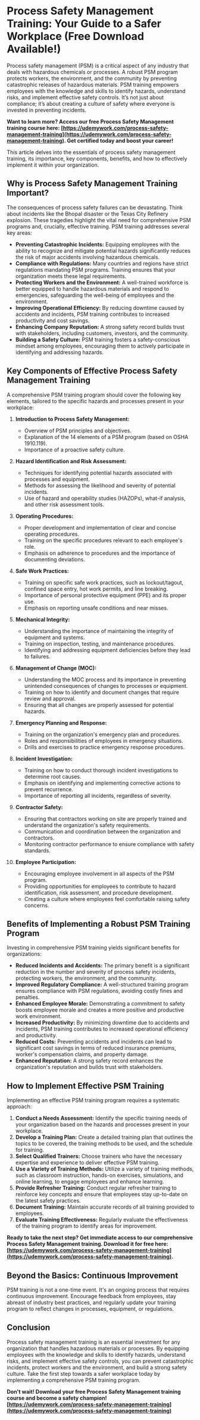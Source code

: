 # Process Safety Management Training: Your Guide to a Safer Workplace (Free Download Available!)

Process safety management (PSM) is a critical aspect of any industry that deals with hazardous chemicals or processes. A robust PSM program protects workers, the environment, and the community by preventing catastrophic releases of hazardous materials. PSM training empowers employees with the knowledge and skills to identify hazards, understand risks, and implement effective safety controls. It’s not just about compliance; it’s about creating a culture of safety where everyone is invested in preventing incidents.

**Want to learn more? Access our free Process Safety Management training course here: [https://udemywork.com/process-safety-management-training](https://udemywork.com/process-safety-management-training). Get certified today and boost your career!**

This article delves into the essentials of process safety management training, its importance, key components, benefits, and how to effectively implement it within your organization.

## Why is Process Safety Management Training Important?

The consequences of process safety failures can be devastating. Think about incidents like the Bhopal disaster or the Texas City Refinery explosion. These tragedies highlight the vital need for comprehensive PSM programs and, crucially, effective training. PSM training addresses several key areas:

*   **Preventing Catastrophic Incidents:** Equipping employees with the ability to recognize and mitigate potential hazards significantly reduces the risk of major accidents involving hazardous chemicals.
*   **Compliance with Regulations:** Many countries and regions have strict regulations mandating PSM programs. Training ensures that your organization meets these legal requirements.
*   **Protecting Workers and the Environment:** A well-trained workforce is better equipped to handle hazardous materials and respond to emergencies, safeguarding the well-being of employees and the environment.
*   **Improving Operational Efficiency:** By reducing downtime caused by accidents and incidents, PSM training contributes to increased productivity and cost savings.
*   **Enhancing Company Reputation:** A strong safety record builds trust with stakeholders, including customers, investors, and the community.
*   **Building a Safety Culture:** PSM training fosters a safety-conscious mindset among employees, encouraging them to actively participate in identifying and addressing hazards.

## Key Components of Effective Process Safety Management Training

A comprehensive PSM training program should cover the following key elements, tailored to the specific hazards and processes present in your workplace:

1.  **Introduction to Process Safety Management:**
    *   Overview of PSM principles and objectives.
    *   Explanation of the 14 elements of a PSM program (based on OSHA 1910.119).
    *   Importance of a proactive safety culture.

2.  **Hazard Identification and Risk Assessment:**
    *   Techniques for identifying potential hazards associated with processes and equipment.
    *   Methods for assessing the likelihood and severity of potential incidents.
    *   Use of hazard and operability studies (HAZOPs), what-if analysis, and other risk assessment tools.

3.  **Operating Procedures:**
    *   Proper development and implementation of clear and concise operating procedures.
    *   Training on the specific procedures relevant to each employee's role.
    *   Emphasis on adherence to procedures and the importance of documenting deviations.

4.  **Safe Work Practices:**
    *   Training on specific safe work practices, such as lockout/tagout, confined space entry, hot work permits, and line breaking.
    *   Importance of personal protective equipment (PPE) and its proper use.
    *   Emphasis on reporting unsafe conditions and near misses.

5.  **Mechanical Integrity:**
    *   Understanding the importance of maintaining the integrity of equipment and systems.
    *   Training on inspection, testing, and maintenance procedures.
    *   Identifying and addressing equipment deficiencies before they lead to failures.

6.  **Management of Change (MOC):**
    *   Understanding the MOC process and its importance in preventing unintended consequences of changes to processes or equipment.
    *   Training on how to identify and document changes that require review and approval.
    *   Ensuring that all changes are properly assessed for potential hazards.

7.  **Emergency Planning and Response:**
    *   Training on the organization's emergency plan and procedures.
    *   Roles and responsibilities of employees in emergency situations.
    *   Drills and exercises to practice emergency response procedures.

8.  **Incident Investigation:**
    *   Training on how to conduct thorough incident investigations to determine root causes.
    *   Emphasis on identifying and implementing corrective actions to prevent recurrence.
    *   Importance of reporting all incidents, regardless of severity.

9.  **Contractor Safety:**
    *   Ensuring that contractors working on site are properly trained and understand the organization's safety requirements.
    *   Communication and coordination between the organization and contractors.
    *   Monitoring contractor performance to ensure compliance with safety standards.

10. **Employee Participation:**
    *   Encouraging employee involvement in all aspects of the PSM program.
    *   Providing opportunities for employees to contribute to hazard identification, risk assessment, and procedure development.
    *   Creating a culture where employees feel comfortable raising safety concerns.

## Benefits of Implementing a Robust PSM Training Program

Investing in comprehensive PSM training yields significant benefits for organizations:

*   **Reduced Incidents and Accidents:** The primary benefit is a significant reduction in the number and severity of process safety incidents, protecting workers, the environment, and the community.
*   **Improved Regulatory Compliance:** A well-structured training program ensures compliance with PSM regulations, avoiding costly fines and penalties.
*   **Enhanced Employee Morale:** Demonstrating a commitment to safety boosts employee morale and creates a more positive and productive work environment.
*   **Increased Productivity:** By minimizing downtime due to accidents and incidents, PSM training contributes to increased operational efficiency and productivity.
*   **Reduced Costs:** Preventing accidents and incidents can lead to significant cost savings in terms of reduced insurance premiums, worker's compensation claims, and property damage.
*   **Enhanced Reputation:** A strong safety record enhances the organization's reputation and builds trust with stakeholders.

## How to Implement Effective PSM Training

Implementing an effective PSM training program requires a systematic approach:

1.  **Conduct a Needs Assessment:** Identify the specific training needs of your organization based on the hazards and processes present in your workplace.
2.  **Develop a Training Plan:** Create a detailed training plan that outlines the topics to be covered, the training methods to be used, and the schedule for training.
3.  **Select Qualified Trainers:** Choose trainers who have the necessary expertise and experience to deliver effective PSM training.
4.  **Use a Variety of Training Methods:** Utilize a variety of training methods, such as classroom instruction, hands-on exercises, simulations, and online learning, to engage employees and enhance learning.
5.  **Provide Refresher Training:** Conduct regular refresher training to reinforce key concepts and ensure that employees stay up-to-date on the latest safety practices.
6.  **Document Training:** Maintain accurate records of all training provided to employees.
7.  **Evaluate Training Effectiveness:** Regularly evaluate the effectiveness of the training program to identify areas for improvement.

**Ready to take the next step? Get immediate access to our comprehensive Process Safety Management training. Download it for free here: [https://udemywork.com/process-safety-management-training](https://udemywork.com/process-safety-management-training).**

## Beyond the Basics: Continuous Improvement

PSM training is not a one-time event. It's an ongoing process that requires continuous improvement. Encourage feedback from employees, stay abreast of industry best practices, and regularly update your training program to reflect changes in processes, equipment, or regulations.

## Conclusion

Process safety management training is an essential investment for any organization that handles hazardous materials or processes. By equipping employees with the knowledge and skills to identify hazards, understand risks, and implement effective safety controls, you can prevent catastrophic incidents, protect workers and the environment, and build a strong safety culture. Take the first step towards a safer workplace today by implementing a comprehensive PSM training program.

**Don't wait! Download your free Process Safety Management training course and become a safety champion! [https://udemywork.com/process-safety-management-training](https://udemywork.com/process-safety-management-training)**
